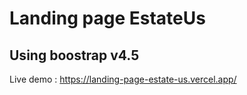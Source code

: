 # Landing page EstateUs

## Using boostrap v4.5

Live demo : https://landing-page-estate-us.vercel.app/

